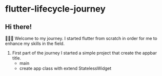 # flutter-lifecycle-journey

## Hi there!

👨🏽‍💻 Welcome to my journey. I started flutter from scratch in order for me to enhance my skills in the field.

1. First part of the journey I started a simple project that create the appbar title.
    - main
    - create app class with extend StatelessWidget


